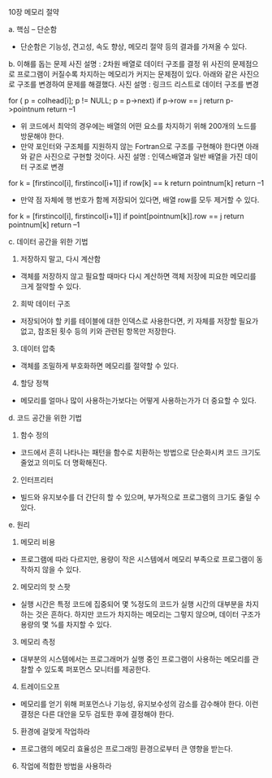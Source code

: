 10장 메모리 절약

a. 핵심 – 단순함
 - 단순함은 기능성, 견고성, 속도 향상, 메모리 절약 등의 결과를 가져올 수 있다.

 

b. 이해를 돕는 문제
 사진 설명 : 2차원 배열로 데이터 구조를 결정
 위 사진의 문제점으로 프로그램이 커질수록 차지하는 메모리가 커지는 문제점이 있다.
 아래와 같은 사진으로 구조를 변경하여 문제를 해결했다.
 사진 설명 : 링크드 리스트로 데이터 구조를 변경
 
for ( p = colhead[i]; p != NULL; p = p->next)
if p->row == j
return p->pointnum
return –1

 - 위 코드에서 최악의 경우에는 배열의 어떤 요소를 차지하기 위해 200개의 노드를 방문해야 한다.
 - 만약 포인터와 구조체를 지원하지 않는 Fortran으로 구조를 구현해야 한다면 아래와 같은 사진으로 구현할 것이다.
 사진 설명 : 인덱스배열과 일반 배열을 가진 데이터 구조로 변경

for k = [firstincol[i], firstincol[i+1]]
if row[k] == k
return pointnum[k]
return –1

- 만약 점 자체에 행 번호가 함께 저장되어 있다면, 배열 row를 모두 제거할 수 있다.

for k = [firstincol[i], firstincol[i+1]]
if point[pointnum[k]].row == j
return pointnum[k]
return –1

c. 데이터 공간을 위한 기법

1. 저장하지 말고, 다시 계산함
 - 객체를 저장하지 않고 필요할 때마다 다시 계산하면 객체 저장에 피요한 메모리를 크게 절약할 수 있다.

2. 희박 데이터 구조
 - 저장되어야 할 키를 테이블에 대한 인덱스로 사용한다면, 키 자체를 저장할 필요가 없고, 참조된 횟수 등의 키와 관련된 항목만 저장한다.

3. 데이터 압축
 - 객체를 조밀하게 부호화하면 메모리를 절약할 수 있다.

4. 할당 정책
 - 메모리를 얼마나 많이 사용하는가보다는 어떻게 사용하는가가 더 중요할 수 있다.

d. 코드 공간을 위한 기법

1. 함수 정의
 - 코드에서 흔히 나타나는 패턴을 함수로 치환하는 방법으로 단순화시켜 코드 크기도 줄었고 의미도 더 명확해진다.

2. 인터프리터
 - 빌드와 유지보수를 더 간단히 할 수 있으며, 부가적으로 프로그램의 크기도 줄일 수 있다.

e. 원리

1. 메모리 비용
 - 프로그램에 따라 다르지만, 용량이 작은 시스템에서 메모리 부족으로 프로그램이 동작하지 않을 수 있다.

2. 메모리의 핫 스팟
 - 실행 시간은 특정 코드에 집중되어 몇 %정도의 코드가 실행 시간의 대부분을 차지하는 것은 흔하다. 하지만 코드가 차지하는 메모리는 그렇지 않으며, 데이터 구조가 용량의 몇 %를 차지할 수 있다.

3. 메모리 측정
 - 대부분의 시스템에서는 프로그래머가 실행 중인 프로그램이 사용하는 메모리를 관찰할 수 있도록 퍼포먼스 모니터를 제공한다.

4. 트레이드오프
 - 메모리를 얻기 위해 퍼포먼스나 기능성, 유지보수성의 감소를 감수해야 한다. 이런 결정은 다른 대안을 모두 검토한 후에 결정해야 한다.

5. 환경에 걸맞게 작업하라
 - 프로그램의 메모리 효율성은 프로그래밍 환경으로부터 큰 영향을 받는다.

6. 작업에 적합한 방법을 사용하라